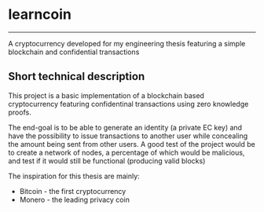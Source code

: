 # learncoin

---

A cryptocurrency developed for my engineering thesis featuring a simple blockchain and confidential transactions

## Short technical description
This project is a basic implementation of a blockchain based cryptocurrency featuring confidentinal transactions using zero knowledge proofs.

The end-goal is to be able to generate an identity (a private EC key) and have the possibility to issue transactions to another user while concealing the amount being sent from other users. A good test of the project would be to create a network of nodes, a percentage of which would be malicious, and test if it would still be functional (producing valid blocks)

The inspiration for this thesis are mainly:
* Bitcoin - the first cryptocurrency
* Monero - the leading privacy coin
